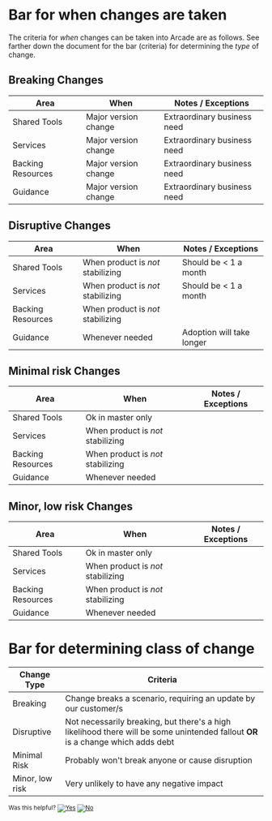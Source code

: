# Bar for when changes are taken
The criteria for *when* changes can be taken into Arcade are as follows.  See farther down the document for the bar (criteria) for determining the *type* of change.

## Breaking Changes
| Area              | When                   | Notes / Exceptions          |
| -------------     | ---------------------- | --------------------------- |
| Shared Tools      | Major version change   | Extraordinary business need | 
| Services          | Major version change   | Extraordinary business need | 
| Backing Resources | Major version change   | Extraordinary business need | 
| Guidance          | Major version change   | Extraordinary business need | 

## Disruptive Changes
| Area              | When                              | Notes / Exceptions          |
| -------------     | ----------------------            | --------------------------- |
| Shared Tools      | When product is *not* stabilizing | Should be < 1 a month       | 
| Services          | When product is *not* stabilizing | Should be < 1 a month       |
| Backing Resources | When product is *not* stabilizing | | 
| Guidance          | Whenever needed                   | Adoption will take longer   | 

## Minimal risk Changes
| Area              | When                              | Notes / Exceptions          |
| -------------     | ----------------------            | --------------------------- |
| Shared Tools      | Ok in master only                 | | 
| Services          | When product is *not* stabilizing | |
| Backing Resources | When product is *not* stabilizing | | 
| Guidance          | Whenever needed                   | | 

## Minor, low risk Changes
| Area              | When                              | Notes / Exceptions          |
| -------------     | ----------------------            | --------------------------- |
| Shared Tools      | Ok in master only                 | | 
| Services          | When product is *not* stabilizing | |
| Backing Resources | When product is *not* stabilizing | | 
| Guidance          | Whenever needed                   | | 

# Bar for determining class of change

| Change Type     | Criteria |
| -------------   | ---------------| 
| Breaking        | Change breaks a scenario, requiring an update by our customer/s |
| Disruptive      | Not necessarily breaking, but there's a high likelihood there will be some unintended fallout **OR** is a change which adds debt|
| Minimal Risk    | Probably won't break anyone or cause disruption |
| Minor, low risk | Very unlikely to have any negative impact |




<!-- Begin Generated Content: Doc Feedback -->
<sub>Was this helpful? [![Yes](https://helix.dot.net/f/ip/5?p=Documentation%5CPolicy%5CChangeBar.md)](https://helix.dot.net/f/p/5?p=Documentation%5CPolicy%5CChangeBar.md) [![No](https://helix.dot.net/f/in)](https://helix.dot.net/f/n/5?p=Documentation%5CPolicy%5CChangeBar.md)</sub>
<!-- End Generated Content-->
